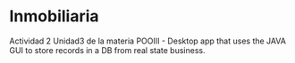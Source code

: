# Inmobiliaria
Actividad 2 Unidad3 de la materia POOIII - Desktop app that uses the JAVA GUI to store records in a DB from real state business.
